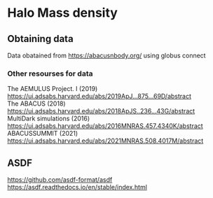 # Halo Mass density
## Obtaining data
Data obatained from https://abacusnbody.org/ using globus connect

### Other resourses for data
The AEMULUS Project. I (2019) https://ui.adsabs.harvard.edu/abs/2019ApJ...875...69D/abstract  
The ABACUS (2018) https://ui.adsabs.harvard.edu/abs/2018ApJS..236...43G/abstract  
MultiDark simulations (2016) https://ui.adsabs.harvard.edu/abs/2016MNRAS.457.4340K/abstract  
ABACUSSUMMIT (2021) https://ui.adsabs.harvard.edu/abs/2021MNRAS.508.4017M/abstract  

## ASDF
https://github.com/asdf-format/asdf  
https://asdf.readthedocs.io/en/stable/index.html
